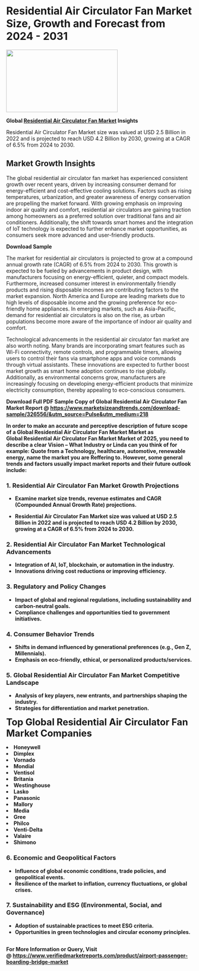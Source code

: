 <H1>Residential Air Circulator Fan Market Size, Growth and Forecast from 2024 - 2031</H1><img class="aligncenter size-medium wp-image-584254" src="https://thirdeyenews.in/wp-content/uploads/2024/09/Global-Market-Research-300x168.jpeg" alt="" width="300" height="168" /><p><strong>Global&nbsp;<a href="https://www.marketsizeandtrends.com/download-sample/326556/&amp;utm_source=Pulse&amp;utm_medium=218">Residential Air Circulator Fan Market</a> Insights</strong></p><p>Residential Air Circulator Fan Market size was valued at USD 2.5 Billion in 2022 and is projected to reach USD 4.2 Billion by 2030, growing at a CAGR of 6.5% from 2024 to 2030.</p><p><h2>Market Growth Insights</h2> <p>The global residential air circulator fan market has experienced consistent growth over recent years, driven by increasing consumer demand for energy-efficient and cost-effective cooling solutions. Factors such as rising temperatures, urbanization, and greater awareness of energy conservation are propelling the market forward. With growing emphasis on improving indoor air quality and comfort, residential air circulators are gaining traction among homeowners as a preferred solution over traditional fans and air conditioners. Additionally, the shift towards smart homes and the integration of IoT technology is expected to further enhance market opportunities, as consumers seek more advanced and user-friendly products.</p> <p><strong>Download Sample</strong></p> <p>The market for residential air circulators is projected to grow at a compound annual growth rate (CAGR) of 6.5% from 2024 to 2030. This growth is expected to be fueled by advancements in product design, with manufacturers focusing on energy-efficient, quieter, and compact models. Furthermore, increased consumer interest in environmentally friendly products and rising disposable incomes are contributing factors to the market expansion. North America and Europe are leading markets due to high levels of disposable income and the growing preference for eco-friendly home appliances. In emerging markets, such as Asia-Pacific, demand for residential air circulators is also on the rise, as urban populations become more aware of the importance of indoor air quality and comfort. <p>Technological advancements in the residential air circulator fan market are also worth noting. Many brands are incorporating smart features such as Wi-Fi connectivity, remote controls, and programmable timers, allowing users to control their fans via smartphone apps and voice commands through virtual assistants. These innovations are expected to further boost market growth as smart home adoption continues to rise globally. Additionally, as environmental concerns grow, manufacturers are increasingly focusing on developing energy-efficient products that minimize electricity consumption, thereby appealing to eco-conscious consumers.</p> <p><strong></p><p><span class=""><strong>Download Full PDF Sample Copy of Global Residential Air Circulator Fan Market Report</strong> @ <a href="https://www.marketsizeandtrends.com/download-sample/326556/&amp;utm_source=Pulse&amp;utm_medium=218" target="_blank">https://www.marketsizeandtrends.com/download-sample/326556/&amp;utm_source=Pulse&amp;utm_medium=218</a></span></p><p>In order to make an accurate and perceptive description of future scope of a Global&nbsp;Residential Air Circulator Fan Market Market as Global&nbsp;Residential Air Circulator Fan Market Market of 2025, you need to describe a clear Vision &ndash; What Industry or Linda can you think of for example: Quote from a Technology, healthcare, automotive, renewable energy, name the market you are Reffering to. However, some general trends and factors usually impact market reports and their future outlook include:</p><h3>1.&nbsp;<strong>Residential Air Circulator Fan Market Growth Projections</strong></h3><ul><li>Examine market size trends, revenue estimates and CAGR (Compounded Annual Growth Rate) projections.</li><li><p>Residential Air Circulator Fan Market size was valued at USD 2.5 Billion in 2022 and is projected to reach USD 4.2 Billion by 2030, growing at a CAGR of 6.5% from 2024 to 2030.</p></li></ul><h3>2.&nbsp;<strong>Residential Air Circulator Fan Market Technological Advancements</strong></h3><ul><li>Integration of AI, IoT, blockchain, or automation in the industry.</li><li>Innovations driving cost reductions or improving efficiency.</li></ul><h3>3.&nbsp;<strong>Regulatory and Policy Changes</strong></h3><ul><li>Impact of global and regional regulations, including sustainability and carbon-neutral goals.</li><li>Compliance challenges and opportunities tied to government initiatives.</li></ul><h3>4.&nbsp;<strong>Consumer Behavior Trends</strong></h3><ul><li>Shifts in demand influenced by generational preferences (e.g., Gen Z, Millennials).</li><li>Emphasis on eco-friendly, ethical, or personalized products/services.</li></ul><h3>5.&nbsp;<strong>Global Residential Air Circulator Fan Market Competitive Landscape</strong></h3><ul><li>Analysis of key players, new entrants, and partnerships shaping the industry.</li><li>Strategies for differentiation and market penetration.</li></ul><p data-pm-slice="1 1 []"><span style="color: inherit; font-family: inherit; font-size: 25px;">Top Global Residential Air Circulator Fan Market Companies</span></p><div class="" data-test-id=""><p><li>Honeywell</li><li> Dimplex</li><li> Vornado</li><li> Mondial</li><li> Ventisol</li><li> Britania</li><li> Westinghouse</li><li> Lasko</li><li> Panasonic</li><li> Mallory</li><li> Media</li><li> Gree</li><li> Philco</li><li> Venti-Delta</li><li> Valaire</li><li> Shimono</li></p></div><h3>6.&nbsp;<strong>Economic and Geopolitical Factors</strong></h3><ul><li>Influence of global economic conditions, trade policies, and geopolitical events.</li><li>Resilience of the market to inflation, currency fluctuations, or global crises.</li></ul><h3>7.&nbsp;<strong>Sustainability and ESG (Environmental, Social, and Governance)</strong></h3><ul><li>Adoption of sustainable practices to meet ESG criteria.</li><li>Opportunities in green technologies and circular economy principles.</li></ul><h2><strong style="font-size: 14px;">For More Information or Query, Visit @&nbsp;</strong><a style="background-color: #ffffff; font-size: 14px;" href="https://www.marketsizeandtrends.com/report/residential-air-circulator-fan-market/" target="_blank">https://www.verifiedmarketreports.com/product/airport-passenger-boarding-bridge-market</a></h2>
